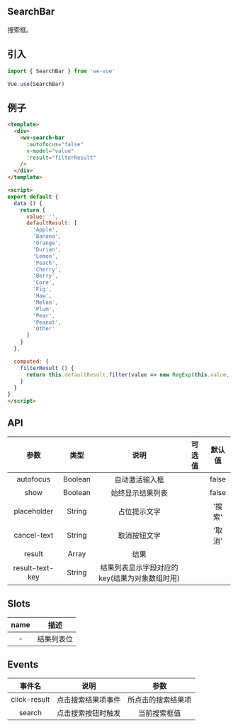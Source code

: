 SearchBar
---
搜索框。

## 引入

```js
import { SearchBar } from 'we-vue'

Vue.use(SearchBar)
```

## 例子

```html
<template>
  <div>
    <wv-search-bar 
      :autofocus="false" 
      v-model="value" 
      :result="filterResult"
    />
  </div>
</template>

<script>
export default {
  data () {
    return {
      value: '',
      defaultResult: [
        'Apple',
        'Banana',
        'Orange',
        'Durian',
        'Lemon',
        'Peach',
        'Cherry',
        'Berry',
        'Core',
        'Fig',
        'Haw',
        'Melon',
        'Plum',
        'Pear',
        'Peanut',
        'Other'
      ]
    }
  },

  computed: {
    filterResult () {
      return this.defaultResult.filter(value => new RegExp(this.value, 'i').test(value))
    }
  }
}
</script>
```

## API

|   参数   |   类型    |   说明   | 可选值  |  默认值  |
| :----: | :-----: | :----: | :--: | :---: |
| autofocus  | Boolean  |  自动激活输入框   |      |   false    |
| show  | Boolean  |  始终显示结果列表   |      |   false    |
| placeholder  | String  |  占位提示文字   |      |   '搜索'    |
| cancel-text  | String  |  取消按钮文字   |      |   '取消'    |
| result  | Array  |  结果   |      |     |
| result-text-key  | String  |  结果列表显示字段对应的 key(结果为对象数组时用)   |      |     |

## Slots

|   name   |   描述    |
| :----: | :-----: |
| -  | 结果列表位  |


## Events

|   事件名   |   说明    |   参数   |
| :----: | :-----: | :----: |
| click-result  | 点击搜索结果项事件  |  所点击的搜索结果项   |
| search  | 点击搜索按钮时触发  |  当前搜索框值   |
